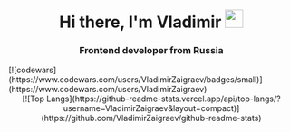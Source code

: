 <h1 align="center">Hi there, I'm Vladimir
<img src="https://github.com/blackcater/blackcater/raw/main/images/Hi.gif" height="32"/></h1>
<h3 align="center">Frontend developer from Russia</h3>
<align="center">[![codewars](https://www.codewars.com/users/VladimirZaigraev/badges/small)](https://www.codewars.com/users/VladimirZaigraev)</>
<div align="center">[![Top Langs](https://github-readme-stats.vercel.app/api/top-langs/?username=VladimirZaigraev&layout=compact)](https://github.com/VladimirZaigraev/github-readme-stats)</div>

